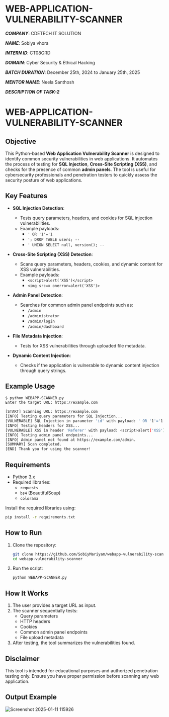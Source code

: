 # WEB-APPLICATION-VULNERABILITY-SCANNER
***COMPANY***: CDETECH IT SOLUTION

***NAME***: Sobiya vhora

***INTERN ID***: CT08GRD

***DOMAIN***: Cyber Security & Ethical Hacking

***BATCH DURATION***: December 25th, 2024 to January 25th, 2025

***MENTOR NAME***: Neela Santhosh

***DESCRIPTION OF TASK-2***
# WEB-APPLICATION-VULNERABILITY-SCANNER
## Objective
This Python-based **Web Application Vulnerability Scanner** is designed to identify common security vulnerabilities in web applications. It automates the process of testing for **SQL Injection**, **Cross-Site Scripting (XSS)**, and checks for the presence of common **admin panels**. The tool is useful for cybersecurity professionals and penetration testers to quickly assess the security posture of web applications.

## Key Features
- **SQL Injection Detection**:
  - Tests query parameters, headers, and cookies for SQL injection vulnerabilities.
  - Example payloads:
    - `' OR '1'='1`
    - `'; DROP TABLE users; --`
    - `' UNION SELECT null, version(); --`

- **Cross-Site Scripting (XSS) Detection**:
  - Scans query parameters, headers, cookies, and dynamic content for XSS vulnerabilities.
  - Example payloads:
    - `<script>alert('XSS')</script>`
    - `<img src=x onerror=alert('XSS')>`

- **Admin Panel Detection**:
  - Searches for common admin panel endpoints such as:
    - `/admin`
    - `/administrator`
    - `/admin/login`
    - `/admin/dashboard`

- **File Metadata Injection**:
  - Tests for XSS vulnerabilities through uploaded file metadata.

- **Dynamic Content Injection**:
  - Checks if the application is vulnerable to dynamic content injection through query strings.

## Example Usage
```bash
$ python WEBAPP-SCANNER.py
Enter the target URL: https://example.com

[START] Scanning URL: https://example.com
[INFO] Testing query parameters for SQL Injection...
[VULNERABLE] SQL Injection in parameter 'id' with payload: ' OR '1'='1
[INFO] Testing headers for XSS...
[VULNERABLE] XSS in header 'Referer' with payload: <script>alert('XSS')</script>
[INFO] Testing admin panel endpoints...
[INFO] Admin panel not found at https://example.com/admin.
[SUMMARY] Scan completed.
[END] Thank you for using the scanner!
```

## Requirements
- Python 3.x
- Required libraries:
  - `requests`
  - `bs4` (BeautifulSoup)
  - `colorama`

Install the required libraries using:
```bash
pip install -r requirements.txt
```

## How to Run
1. Clone the repository:
   ```bash
   git clone https://github.com/SobiyMariyam/webapp-vulnerability-scanner.git
   cd webapp-vulnerability-scanner
   ```
2. Run the script:
   ```bash
   python WEBAPP-SCANNER.py
   ```

## How It Works
1. The user provides a target URL as input.
2. The scanner sequentially tests:
   - Query parameters
   - HTTP headers
   - Cookies
   - Common admin panel endpoints
   - File upload metadata
3. After testing, the tool summarizes the vulnerabilities found.

## Disclaimer
This tool is intended for educational purposes and authorized penetration testing only. Ensure you have proper permission before scanning any web application.

## Output Example
![Screenshot 2025-01-11 115926](https://github.com/user-attachments/assets/b74d6ee8-1171-49fd-af67-c4f11fa631aa)


